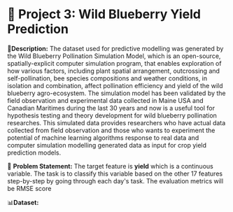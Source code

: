 # **🍇 Project 3: Wild Blueberry Yield Prediction**

🧾**Description:** The dataset used for predictive modelling was generated by the Wild Blueberry Pollination Simulation Model, which is an open-source, spatially-explicit computer simulation program, that enables exploration of how various factors, including plant spatial arrangement, outcrossing and self-pollination, bee species compositions and weather conditions, in isolation and combination, affect pollination efficiency and yield of the wild blueberry agro-ecosystem. The simulation model has been validated by the field observation and experimental data collected in Maine USA and Canadian Maritimes during the last 30 years and now is a useful tool for hypothesis testing and theory development for wild blueberry pollination researches. This simulated data provides researchers who have actual data collected from field observation and those who wants to experiment the potential of machine learning algorithms response to real data and computer simulation modelling generated data as input for crop yield prediction models.

🧭 **Problem Statement:** The target feature is **yield** which is a continuous variable. The task is to classify this variable based on the other 17 features step-by-step by going through each day's task. The evaluation metrics will be RMSE score

📊**Dataset:** 
